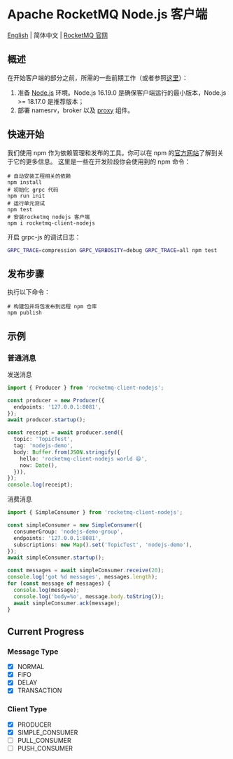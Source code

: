 # Apache RocketMQ Node.js 客户端

[English](README.md) | 简体中文 | [RocketMQ 官网](https://rocketmq.apache.org/)

## 概述

在开始客户端的部分之前，所需的一些前期工作（或者参照[这里](https://rocketmq.apache.org/zh/docs/quickStart/01quickstart/)）：

1. 准备 [Node.js](https://nodejs.dev/zh-cn/download/) 环境。Node.js 16.19.0 是确保客户端运行的最小版本，Node.js >= 18.17.0 是推荐版本；
2. 部署 namesrv，broker 以及 [proxy](https://github.com/apache/rocketmq/tree/develop/proxy) 组件。

## 快速开始

我们使用 npm 作为依赖管理和发布的工具。你可以在 npm 的[官方网站](https://npmjs.com/)了解到关于它的更多信息。
这里是一些在开发阶段你会使用到的 npm 命令：

```shell
# 自动安装工程相关的依赖
npm install
# 初始化 grpc 代码
npm run init
# 运行单元测试
npm test
# 安装rocketmq nodejs 客户端
npm i rocketmq-client-nodejs
```

开启 grpc-js 的调试日志：

```bash
GRPC_TRACE=compression GRPC_VERBOSITY=debug GRPC_TRACE=all npm test
```

## 发布步骤

执行以下命令：

```shell
# 构建包并将包发布到远程 npm 仓库
npm publish
```

## 示例

### 普通消息

发送消息

```ts
import { Producer } from 'rocketmq-client-nodejs';

const producer = new Producer({
  endpoints: '127.0.0.1:8081',
});
await producer.startup();

const receipt = await producer.send({
  topic: 'TopicTest',
  tag: 'nodejs-demo',
  body: Buffer.from(JSON.stringify({
    hello: 'rocketmq-client-nodejs world 😄',
    now: Date(),
  })),
});
console.log(receipt);
```

消费消息

```ts
import { SimpleConsumer } from 'rocketmq-client-nodejs';

const simpleConsumer = new SimpleConsumer({
  consumerGroup: 'nodejs-demo-group',
  endpoints: '127.0.0.1:8081',
  subscriptions: new Map().set('TopicTest', 'nodejs-demo'),
});
await simpleConsumer.startup();

const messages = await simpleConsumer.receive(20);
console.log('got %d messages', messages.length);
for (const message of messages) {
  console.log(message);
  console.log('body=%o', message.body.toString());
  await simpleConsumer.ack(message);
}
```

## Current Progress

### Message Type

- [x] NORMAL
- [x] FIFO
- [x] DELAY
- [x] TRANSACTION

### Client Type

- [x] PRODUCER
- [x] SIMPLE_CONSUMER
- [ ] PULL_CONSUMER
- [ ] PUSH_CONSUMER
